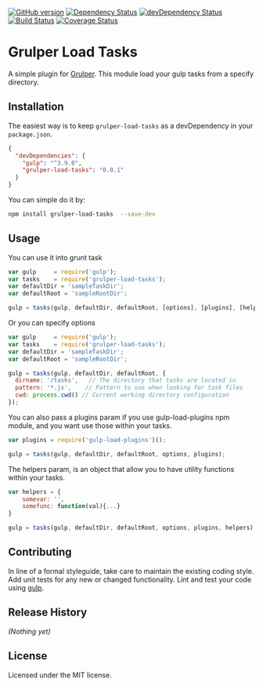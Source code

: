 [![GitHub version][grulper-fury-image]][grulper-fury-url]
[![Dependency Status][grulper-dependencies-image]][grulper-dependencies-url]
[![devDependency Status][grulper-devdependencies-image]][grulper-devdependencies-url]
[![Build Status][grulper-travis-image]][grulper-travis-url]
[![Coverage Status][grulper-coverage-image]][grulper-coverage-url]

# Grulper Load Tasks

A simple plugin for [Grulper](https://github.com/patiernom/Grulper). This module load your gulp tasks from a specify directory.

## Installation

The easiest way is to keep `grulper-load-tasks` as a devDependency in your `package.json`.
```json
{
  "devDependencies": {
    "gulp": "^3.9.0",
    "grulper-load-tasks": "0.0.1"
  }
}
```

You can simple do it by:
```bash
npm install grulper-load-tasks  --save-dev
```


## Usage
You can use it into grunt task 
```js
var gulp     = require('gulp');
var tasks    = require('grulper-load-tasks');
var defaultDir = 'sampleTaskDir';
var defaultRoot = 'sampleRootDir';

gulp = tasks(gulp, defaultDir, defaultRoot, [options], [plugins], [helpers]);
```

Or you can specify options
```js
var gulp     = require('gulp');
var tasks    = require('grulper-load-tasks');
var defaultDir = 'sampleTaskDir';
var defaultRoot = 'sampleRootDir';

gulp = tasks(gulp, defaultDir, defaultRoot, {
  dirname: '/tasks',   // The directory that tasks are located in
  pattern: '*.js',    // Pattern to use when looking for task files
  cwd: process.cwd() // Current working directory configuration
});
```

You can also pass a plugins param if you use gulp-load-plugins npm module, and you want use those within your tasks.
```js
var plugins = require('gulp-load-plugins')();

gulp = tasks(gulp, defaultDir, defaultRoot, options, plugins);
```

The helpers param, is an object that allow you to have utility functions within your tasks. 
```js
var helpers = {
    somevar: '',
    somefunc: function(val){...}
}

gulp = tasks(gulp, defaultDir, defaultRoot, options, plugins, helpers);
```


## Contributing

In line of a formal styleguide, take care to maintain the existing coding style. Add unit tests for any new or changed functionality. Lint and test your code using [gulp](http://gulpjs.com/).


## Release History

_(Nothing yet)_


## License

Licensed under the MIT license.


[grulper-fury-image]: https://badge.fury.io/gh/patiernom%2Fgrulper-load-tasks.svg
[grulper-fury-url]: http://badge.fury.io/gh/patiernom%2Fgrulper-load-tasks
[grulper-dependencies-image]: https://david-dm.org/patiernom/grulper-load-tasks.svg
[grulper-dependencies-url]: https://david-dm.org/patiernom/grulper-load-tasks
[grulper-devdependencies-image]: https://david-dm.org/patiernom/grulper-load-tasks.svg
[grulper-devdependencies-url]: https://david-dm.org/patiernom/grulper-load-tasks#info=devDependencies
[grulper-travis-image]: https://travis-ci.org/patiernom/grulper-load-tasks.svg?branch=master
[grulper-travis-url]: https://travis-ci.org/patiernom/grulper-load-tasks
[grulper-coverage-image]: https://coveralls.io/repos/patiernom/grulper-load-tasks/badge.svg?branch=master&service=github
[grulper-coverage-url]: https://coveralls.io/github/patiernom/grulper-load-tasks?branch=master
